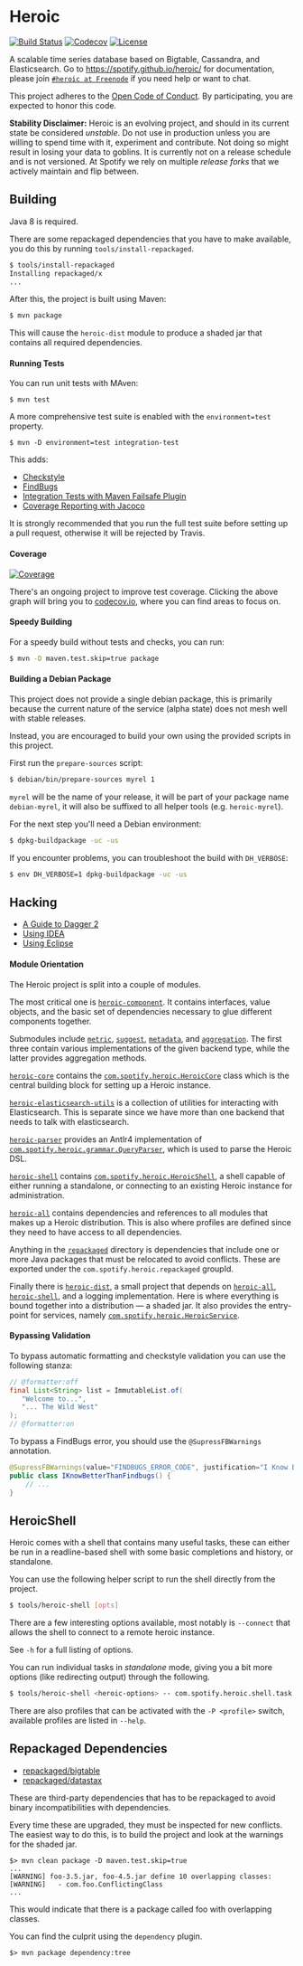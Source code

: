 # Heroic
[![Build Status](https://travis-ci.org/spotify/heroic.svg?branch=master)](https://travis-ci.org/spotify/heroic)
[![Codecov](https://img.shields.io/codecov/c/github/spotify/heroic.svg)](https://codecov.io/gh/spotify/heroic)
[![License](https://img.shields.io/github/license/spotify/heroic.svg)](LICENSE)

A scalable time series database based on Bigtable, Cassandra, and Elasticsearch.
Go to https://spotify.github.io/heroic/ for documentation, please join [`#heroic at Freenode`](irc://freenode.net/heroic) if you need help or want to chat.

This project adheres to the [Open Code of Conduct](https://github.com/spotify/code-of-conduct/blob/master/code-of-conduct.md).
By participating, you are expected to honor this code.

**Stability Disclaimer:**
Heroic is an evolving project, and should in its current state be considered *unstable*.
Do not use in production unless you are willing to spend time with it, experiment and contribute.
Not doing so might result in losing your data to goblins. It is currently not on a release schedule and is not versioned. At Spotify we rely on multiple *release forks* that we actively maintain and flip between.

## Building

Java 8 is required.

There are some repackaged dependencies that you have to make available, you do
this by running `tools/install-repackaged`.

```bash
$ tools/install-repackaged
Installing repackaged/x
...
```

After this, the project is built using Maven:

```bash
$ mvn package
```

This will cause the `heroic-dist` module to produce a shaded jar that contains
all required dependencies.

#### Running Tests

You can run unit tests with MAven:

```
$ mvn test
```

A more comprehensive test suite is enabled with the `environment=test`
property.

```
$ mvn -D environment=test integration-test
```

This adds:

* [Checkstyle](http://checkstyle.sourceforge.net/)
* [FindBugs](http://findbugs.sourceforge.net/)
* [Integration Tests with Maven Failsafe Plugin](http://maven.apache.org/surefire/maven-failsafe-plugin/)
* [Coverage Reporting with Jacoco](http://eclemma.org/jacoco/)

It is strongly recommended that you run the full test suite before setting up a
pull request, otherwise it will be rejected by Travis.

#### Coverage

[![Coverage](https://codecov.io/gh/spotify/heroic/branch/master/graphs/icicle.svg)](https://codecov.io/gh/spotify/heroic/branch/master)

There's an ongoing project to improve test coverage.
Clicking the above graph will bring you to [codecov.io](https://codecov.io/gh/spotify/heroic/branches/master), where you can find areas to focus on.

#### Speedy Building

For a speedy build without tests and checks, you can run:

```bash
$ mvn -D maven.test.skip=true package
```

#### Building a Debian Package

This project does not provide a single debian package, this is primarily
because the current nature of the service (alpha state) does not mesh well with
stable releases.

Instead, you are encouraged to build your own using the provided scripts in
this project.

First run the `prepare-sources` script:

```bash
$ debian/bin/prepare-sources myrel 1
```

`myrel` will be the name of your release, it will be part of your package name
`debian-myrel`, it will also be suffixed to all helper tools (e.g.
`heroic-myrel`).

For the next step you'll need a Debian environment:

```bash
$ dpkg-buildpackage -uc -us
```

If you encounter problems, you can troubleshoot the build with `DH_VERBOSE`:

```bash
$ env DH_VERBOSE=1 dpkg-buildpackage -uc -us
```

## Hacking

* [A Guide to Dagger 2](docs/guide-to-dagger2.md)
* [Using IDEA](idea)
* [Using Eclipse](eclipse)

#### Module Orientation

The Heroic project is split into a couple of modules.

The most critical one is [`heroic-component`](heroic-component). It contains
interfaces, value objects, and the basic set of dependencies necessary to glue
different components together.

Submodules include [`metric`](metric), [`suggest`](suggest),
[`metadata`](metadata), and [`aggregation`](aggregation). The first three
contain various implementations of the given backend type, while the latter
provides aggregation methods.

[`heroic-core`](heroic-core) contains the
[`com.spotify.heroic.HeroicCore`](heroic-core/src/main/java/com/spotify/heroic/HeroicCore.java)
class which is the central building block for setting up a Heroic instance.

[`heroic-elasticsearch-utils`](heroic-elasticsearch-utils) is a collection of
utilities for interacting with Elasticsearch. This is separate since we have
more than one backend that needs to talk with elasticsearch.

[`heroic-parser`](heroic-parser) provides an Antlr4 implementation of
[`com.spotify.heroic.grammar.QueryParser`](heroic-component/src/main/java/com/spotify/heroic/grammar/QueryParser.java),
which is used to parse the Heroic DSL.

[`heroic-shell`](heroic-shell) contains
[`com.spotify.heroic.HeroicShell`](heroic-shell/src/main/java/com/spotify/heroic/HeroicShell.java),
a shell capable of either running a standalone, or connecting to an existing
Heroic instance for administration.

[`heroic-all`](heroic-all) contains dependencies and references to all modules
that makes up a Heroic distribution. This is also where profiles are defined
since they need to have access to all dependencies.

Anything in the [`repackaged`](repackaged) directory is dependencies that
include one or more Java packages that must be relocated to avoid conflicts.
These are exported under the `com.spotify.heroic.repackaged` groupId.

Finally there is [`heroic-dist`](heroic-dist), a small project that depends on
[`heroic-all`](heroic-all), [`heroic-shell`](heroic-shell), and a logging
implementation. Here is where everything is bound together into a distribution
&mdash; a shaded jar. It also provides the entry-point for services, namely
[`com.spotify.heroic.HeroicService`](heroic-dist/src/main/java/com/spotify/heroic/HeroicService.java).

#### Bypassing Validation

To bypass automatic formatting and checkstyle validation you can use the
following stanza:

```java
// @formatter:off
final List<String> list = ImmutableList.of(
   "Welcome to...",
   "... The Wild West"
);
// @formatter:on
```

To bypass a FindBugs error, you should use the `@SupressFBWarnings` annotation.

```java
@SupressFBWarnings(value="FINDBUGS_ERROR_CODE", justification="I Know Better Than FindBugs")
public class IKnowBetterThanFindbugs() {
    // ...
}
```

## HeroicShell

Heroic comes with a shell that contains many useful tasks, these can either
be run in a readline-based shell with some basic completions and history, or
standalone.

You can use the following helper script to run the shell directly from the
project.

```bash
$ tools/heroic-shell [opts]
```

There are a few interesting options available, most notably is `--connect` that
allows the shell to connect to a remote heroic instance.

See `-h` for a full listing of options.

You can run individual tasks in _standalone_ mode, giving you a bit more
options (like redirecting output) through the following.

```bash
$ tools/heroic-shell <heroic-options> -- com.spotify.heroic.shell.task.<task-name> <task-options>
```

There are also profiles that can be activated with the `-P <profile>` switch,
available profiles are listed in `--help`.

## Repackaged Dependencies

* [repackaged/bigtable](./repackaged/bigtable/)
* [repackaged/datastax](./repackaged/datastax/)

These are third-party dependencies that has to be repackaged to avoid binary
incompatibilities with dependencies.

Every time these are upgraded, they must be inspected for new conflicts.
The easiest way to do this, is to build the project and look at the warnings
for the shaded jar.

```
$> mvn clean package -D maven.test.skip=true
...
[WARNING] foo-3.5.jar, foo-4.5.jar define 10 overlapping classes: 
[WARNING]   - com.foo.ConflictingClass
...
```

This would indicate that there is a package called foo with overlapping
classes.

You can find the culprit using the `dependency` plugin.

```
$> mvn package dependency:tree
```
